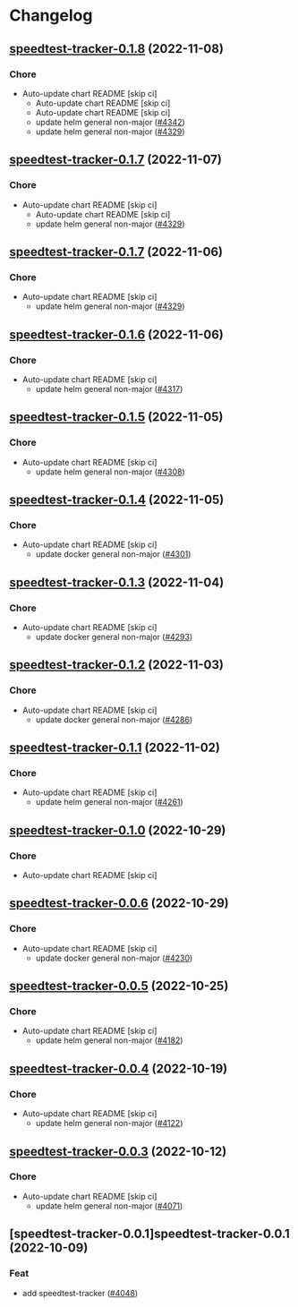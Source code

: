 # Changelog



## [speedtest-tracker-0.1.8](https://github.com/truecharts/charts/compare/speedtest-tracker-0.1.6...speedtest-tracker-0.1.8) (2022-11-08)

### Chore

- Auto-update chart README [skip ci]
  - Auto-update chart README [skip ci]
  - Auto-update chart README [skip ci]
  - update helm general non-major ([#4342](https://github.com/truecharts/charts/issues/4342))
  - update helm general non-major ([#4329](https://github.com/truecharts/charts/issues/4329))




## [speedtest-tracker-0.1.7](https://github.com/truecharts/charts/compare/speedtest-tracker-0.1.6...speedtest-tracker-0.1.7) (2022-11-07)

### Chore

- Auto-update chart README [skip ci]
  - Auto-update chart README [skip ci]
  - update helm general non-major ([#4329](https://github.com/truecharts/charts/issues/4329))




## [speedtest-tracker-0.1.7](https://github.com/truecharts/charts/compare/speedtest-tracker-0.1.6...speedtest-tracker-0.1.7) (2022-11-06)

### Chore

- Auto-update chart README [skip ci]
  - update helm general non-major ([#4329](https://github.com/truecharts/charts/issues/4329))




## [speedtest-tracker-0.1.6](https://github.com/truecharts/charts/compare/speedtest-tracker-0.1.5...speedtest-tracker-0.1.6) (2022-11-06)

### Chore

- Auto-update chart README [skip ci]
  - update helm general non-major ([#4317](https://github.com/truecharts/charts/issues/4317))




## [speedtest-tracker-0.1.5](https://github.com/truecharts/charts/compare/speedtest-tracker-0.1.4...speedtest-tracker-0.1.5) (2022-11-05)

### Chore

- Auto-update chart README [skip ci]
  - update helm general non-major ([#4308](https://github.com/truecharts/charts/issues/4308))




## [speedtest-tracker-0.1.4](https://github.com/truecharts/charts/compare/speedtest-tracker-0.1.3...speedtest-tracker-0.1.4) (2022-11-05)

### Chore

- Auto-update chart README [skip ci]
  - update docker general non-major ([#4301](https://github.com/truecharts/charts/issues/4301))




## [speedtest-tracker-0.1.3](https://github.com/truecharts/charts/compare/speedtest-tracker-0.1.2...speedtest-tracker-0.1.3) (2022-11-04)

### Chore

- Auto-update chart README [skip ci]
  - update docker general non-major ([#4293](https://github.com/truecharts/charts/issues/4293))




## [speedtest-tracker-0.1.2](https://github.com/truecharts/charts/compare/speedtest-tracker-0.1.1...speedtest-tracker-0.1.2) (2022-11-03)

### Chore

- Auto-update chart README [skip ci]
  - update docker general non-major ([#4286](https://github.com/truecharts/charts/issues/4286))




## [speedtest-tracker-0.1.1](https://github.com/truecharts/charts/compare/speedtest-tracker-0.1.0...speedtest-tracker-0.1.1) (2022-11-02)

### Chore

- Auto-update chart README [skip ci]
  - update helm general non-major ([#4261](https://github.com/truecharts/charts/issues/4261))




## [speedtest-tracker-0.1.0](https://github.com/truecharts/charts/compare/speedtest-tracker-0.0.6...speedtest-tracker-0.1.0) (2022-10-29)

### Chore

- Auto-update chart README [skip ci]




## [speedtest-tracker-0.0.6](https://github.com/truecharts/charts/compare/speedtest-tracker-0.0.5...speedtest-tracker-0.0.6) (2022-10-29)

### Chore

- Auto-update chart README [skip ci]
  - update docker general non-major ([#4230](https://github.com/truecharts/charts/issues/4230))




## [speedtest-tracker-0.0.5](https://github.com/truecharts/charts/compare/speedtest-tracker-0.0.4...speedtest-tracker-0.0.5) (2022-10-25)

### Chore

- Auto-update chart README [skip ci]
  - update helm general non-major ([#4182](https://github.com/truecharts/charts/issues/4182))




## [speedtest-tracker-0.0.4](https://github.com/truecharts/charts/compare/speedtest-tracker-0.0.3...speedtest-tracker-0.0.4) (2022-10-19)

### Chore

- Auto-update chart README [skip ci]
  - update helm general non-major ([#4122](https://github.com/truecharts/charts/issues/4122))




## [speedtest-tracker-0.0.3](https://github.com/truecharts/charts/compare/speedtest-tracker-0.0.2...speedtest-tracker-0.0.3) (2022-10-12)

### Chore

- Auto-update chart README [skip ci]
  - update helm general non-major ([#4071](https://github.com/truecharts/charts/issues/4071))





## [speedtest-tracker-0.0.1]speedtest-tracker-0.0.1 (2022-10-09)

### Feat

- add speedtest-tracker ([#4048](https://github.com/truecharts/charts/issues/4048))

